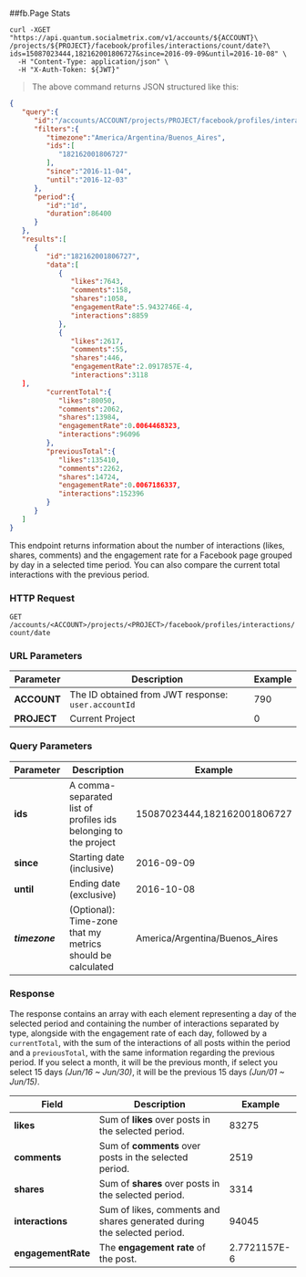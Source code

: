 ##fb.Page Stats
```shell
curl -XGET "https://api.quantum.socialmetrix.com/v1/accounts/${ACCOUNT}\
/projects/${PROJECT}/facebook/profiles/interactions/count/date?\
ids=15087023444,182162001806727&since=2016-09-09&until=2016-10-08" \
  -H "Content-Type: application/json" \
  -H "X-Auth-Token: ${JWT}"
```

> The above command returns JSON structured like this:

```json
{  
   "query":{  
      "id":"/accounts/ACCOUNT/projects/PROJECT/facebook/profiles/interactions/count/date",
      "filters":{  
         "timezone":"America/Argentina/Buenos_Aires",
         "ids":[  
            "182162001806727"
         ],
         "since":"2016-11-04",
         "until":"2016-12-03"
      },
      "period":{  
         "id":"1d",
         "duration":86400
      }
   },
   "results":[  
      {  
         "id":"182162001806727",
         "data":[  
            {  
               "likes":7643,
               "comments":158,
               "shares":1058,
               "engagementRate":5.9432746E-4,
               "interactions":8859
            },
            {  
               "likes":2617,
               "comments":55,
               "shares":446,
               "engagementRate":2.0917857E-4,
               "interactions":3118
   ],
         "currentTotal":{  
            "likes":80050,
            "comments":2062,
            "shares":13984,
            "engagementRate":0.0064468323,
            "interactions":96096
         },
         "previousTotal":{  
            "likes":135410,
            "comments":2262,
            "shares":14724,
            "engagementRate":0.0067186337,
            "interactions":152396
         }
      }
   ]
}
```

This endpoint returns information about the number of interactions (likes, shares, comments) and the engagement rate for a Facebook page grouped by day in a selected time period. You can also compare the current total interactions with the previous period. 

### HTTP Request

`GET /accounts/<ACCOUNT>/projects/<PROJECT>/facebook/profiles/interactions/count/date`

### URL Parameters

Parameter | Description | Example
--------- | ----------- | -----------
**ACCOUNT** | The ID obtained from JWT response: `user.accountId` | 790
**PROJECT** | Current Project | 0

### Query Parameters

Parameter | Description | Example
--------- | ----------- | -----------
**ids** | A comma-separated list of profiles ids belonging to the project | 15087023444,182162001806727
**since** | Starting date (inclusive) | 2016-09-09
**until** | Ending date (exclusive) | 2016-10-08
***timezone*** | (Optional): Time-zone that my metrics should be calculated | America/Argentina/Buenos_Aires

### Response

The response contains an array with each element representing a day of the selected period and containing the number of interactions separated by type, alongside with the engagement rate of each day, followed by a `currentTotal`, with the sum of the interactions of all posts within the period and a `previousTotal`, with the same information regarding the previous period. If you select a month, it will be the previous month, if select you select 15 days *(Jun/16 ~ Jun/30)*, it will be the previous 15 days *(Jun/01 ~ Jun/15)*. 

Field | Description | Example
--------- | ----------- | -----------
**likes** | Sum of **likes** over posts in the selected period. | 83275
**comments** | Sum of **comments** over posts in the selected period. | 2519
**shares** | Sum of **shares** over posts in the selected period. | 3314
**interactions** | Sum of likes, comments and shares generated during the selected period. | 94045
**engagementRate** | The **engagement rate** of the post. | 2.7721157E-6



